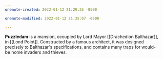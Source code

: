 ```yaml
---
onenote-created: 2022-01-12 21:29:26 -0500

onenote-modified: 2022-01-12 21:38:07 -0500

---
```


**Puzzledam** is a mansion, occupied by Lord Mayor [[Drachedion Balthazar]], in [[Lond Point]]. Constructed by a famous architect, it was designed precisely to Balthazar's specifications, and contains many traps for would-be home invaders and thieves.
